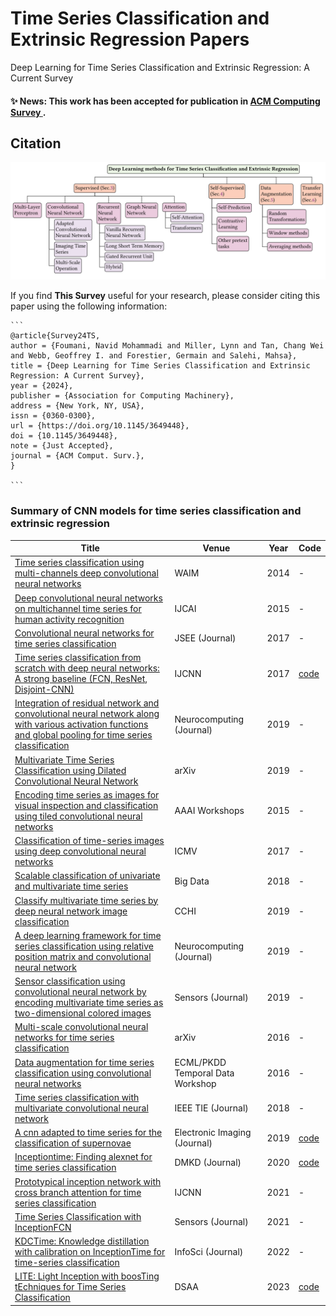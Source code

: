 # Time Series Classification and Extrinsic Regression Papers
Deep Learning for Time Series Classification and Extrinsic Regression: A Current Survey

#### ✨ **News:** This work has been accepted for publication in [ACM Computing Survey ](https://dl.acm.org/doi/10.1145/3649448).
## Citation
<p align="center">
    <img src="Taxonomy.png">
</p>

If you find **This Survey** useful for your research, please consider citing this paper using the following information:

````
```
@article{Survey24TS,
author = {Foumani, Navid Mohammadi and Miller, Lynn and Tan, Chang Wei and Webb, Geoffrey I. and Forestier, Germain and Salehi, Mahsa},
title = {Deep Learning for Time Series Classification and Extrinsic Regression: A Current Survey},
year = {2024},
publisher = {Association for Computing Machinery},
address = {New York, NY, USA},
issn = {0360-0300},
url = {https://doi.org/10.1145/3649448},
doi = {10.1145/3649448},
note = {Just Accepted},
journal = {ACM Comput. Surv.},
}

```
````



### Summary of CNN models for time series classification and extrinsic regression

| Title                                                                   | Venue                 | Year | Code |
| ------------------------------------------------------------------------| --------------------------------| ---- | ---- |
| [Time series classification using multi-channels deep convolutional neural networks](https://link.springer.com/chapter/10.1007/978-3-319-08010-9_33) | WAIM | 2014 | - |
| [Deep convolutional neural networks on multichannel time series for human activity recognition](https://www.ijcai.org/Proceedings/15/Papers/561.pdf)                                                        | IJCAI| 2015 | - |
| [Convolutional neural networks for time series classification](https://ieeexplore.ieee.org/document/7870510)| JSEE (Journal) | 2017 | - |
| [Time series classification from scratch with deep neural networks: A strong baseline (FCN, ResNet, Disjoint-CNN)](https://ieeexplore.ieee.org/document/7966039)| IJCNN | 2017 | [code](https://github.com/cauchyturing/UCR_Time_Series_Classification_Deep_Learning_Baseline) |
| [Integration of residual network and convolutional neural network along with various activation functions and global pooling for time series classification](https://www.sciencedirect.com/science/article/abs/pii/S0925231219311506) | Neurocomputing (Journal) | 2019 | - |
|[Multivariate Time Series Classification using Dilated Convolutional Neural Network](https://arxiv.org/abs/1905.01697)| arXiv | 2019 | - |
|[Encoding time series as images for visual inspection and classification using tiled convolutional neural networks](http://coral-lab.umbc.edu/wp-content/uploads/2015/05/10179-43348-1-SM1.pdf) | AAAI Workshops | 2015 | - |
|[Classification of time-series images using deep convolutional neural networks](https://www.spiedigitallibrary.org/conference-proceedings-of-spie/10696/2309486/Classification-of-time-series-images-using-deep-convolutional-neural-networks/10.1117/12.2309486.short?SSO=1#_=_) |ICMV| 2017 | - |
| [Scalable classification of univariate and multivariate time series](https://ieeexplore.ieee.org/abstract/document/8621889) | Big Data | 2018 | - |
| [Classify multivariate time series by deep neural network image classification](https://ieeexplore.ieee.org/document/8901913) | CCHI | 2019 | - |
| [A deep learning framework for time series classification using relative position matrix and convolutional neural network](https://www.sciencedirect.com/science/article/abs/pii/S0925231219308598) | Neurocomputing (Journal) | 2019 | - |
| [Sensor classification using convolutional neural network by encoding multivariate time series as two-dimensional colored images](https://www.mdpi.com/1424-8220/20/1/168) | Sensors (Journal) | 2019 | - |
| [Multi-scale convolutional neural networks for time series classification](https://arxiv.org/abs/1603.06995)| arXiv | 2016 | - |
| [Data augmentation for time series classification using convolutional neural networks](https://shs.hal.science/halshs-01357973/document) | ECML/PKDD Temporal Data Workshop | 2016 | - |
| [Time series classification with multivariate convolutional neural network](https://ieeexplore.ieee.org/document/8437249) | IEEE TIE (Journal) | 2018 | - |
| [A cnn adapted to time series for the classification of supernovae](https://www.lirmm.fr/~chaumont/publications/IST_ELECTRONIC_IMAGING_Color_Imaging_2019_BRUNEL_PASQUET_RODRIGUEZ_COMBY_FOUCHEZ_CHAUMONT_Deep_Learning_Supernovae_Ia_vs_Not_Ia.pdf) | Electronic Imaging (Journal) | 2019 | [code](https://github.com/anthonybrunel/SupernovaeClassification) |
| [Inceptiontime: Finding alexnet for time series classification](https://link.springer.com/article/10.1007/s10618-020-00710-y) | DMKD (Journal) | 2020 | [code](https://github.com/hfawaz/InceptionTime) |
| [Prototypical inception network with cross branch attention for time series classification](https://ieeexplore.ieee.org/document/9533440) | IJCNN | 2021 | - |
| [Time Series Classification with InceptionFCN](https://www.mdpi.com/1424-8220/22/1/157)| Sensors (Journal) | 2021 | - |
| [KDCTime: Knowledge distillation with calibration on InceptionTime for time-series classification](https://www.sciencedirect.com/science/article/abs/pii/S0020025522009434) | InfoSci (Journal) | 2022 | - |
| [LITE: Light Inception with boosTing tEchniques for Time Series Classification](https://ieeexplore.ieee.org/document/10302569) | DSAA | 2023 | [code](https://github.com/MSD-IRIMAS/LITE) |


